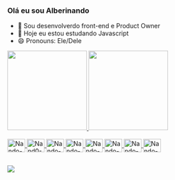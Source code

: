 ### Olá eu sou Alberinando

- 🔭 Sou desenvolverdo front-end e Product Owner
- 🌱 Hoje eu estou estudando Javascript
- 😄 Pronouns: Ele/Dele
<div>
<a href="https://github.com/Alberinando">
  <img height="180em" src="https://github-readme-stats.vercel.app/api?username=Alberinando&show_icons=true&theme=tokyonight"/>
  <img height="180em" src="https://github-readme-stats.vercel.app/api/top-langs/?username=Alberinando&langs_count=8&hide_progress=true&theme=tokyonight"/>
</div>

<div style="display: inline_block"><br>
  <img align="center" alt="Nando-html" height="30" width="40" src="https://cdn.jsdelivr.net/gh/devicons/devicon/icons/html5/html5-original.svg" />
  <img align="center" alt="Nand0-css" height="30" width="40" src="https://cdn.jsdelivr.net/gh/devicons/devicon/icons/css3/css3-original.svg" />
  <img align="center" alt="Nando-javascript" height="30" width="40" src="https://cdn.jsdelivr.net/gh/devicons/devicon/icons/javascript/javascript-original.svg" />
  <img align="center" alt="Nando-c++" height="30" width="40" src="https://cdn.jsdelivr.net/gh/devicons/devicon/icons/cplusplus/cplusplus-original.svg" />
  <img align="center" alt="Nando-c" height="30" width="40" src="https://cdn.jsdelivr.net/gh/devicons/devicon/icons/c/c-original.svg" />
  <img align="center" alt="Nando-mysql" height="30" width="40" src="https://cdn.jsdelivr.net/gh/devicons/devicon/icons/mysql/mysql-original-wordmark.svg" />
  <img align="center" alt="Nando-postgresql" height="30" width="40" src="https://cdn.jsdelivr.net/gh/devicons/devicon/icons/postgresql/postgresql-original.svg" />
  <img align="center" alt="Nando-microsoftsqlserver" height="30" width="40" src="https://cdn.jsdelivr.net/gh/devicons/devicon/icons/microsoftsqlserver/microsoftsqlserver-plain-wordmark.svg"/>
</div>

  ##
<div>
<a href="https://www.linkedin.com/in/alberinandomagno" target="_blank"><img src="https://img.shields.io/badge/LinkedIn-0077B5?style=for-the-badge&logo=linkedin&logoColor=white" target="_blank"></a>
</div>
